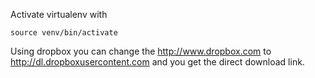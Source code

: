 Activate virtualenv with

`source venv/bin/activate`

Using dropbox you can change the http://www.dropbox.com to http://dl.dropboxusercontent.com and you get the direct download link.

